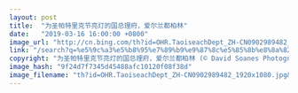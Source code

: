 ```yaml
---
layout: post
title:  "为圣帕特里克节亮灯的国总理府，爱尔兰都柏林"
date:   "2019-03-16 16:00:00 +0800"
image_url: "http://cn.bing.com/th?id=OHR.TaoiseachDept_ZH-CN0902989482_1920x1080.jpg&rf=NorthMale_1920x1080.jpg&pid=hp"
link: "/search?q=%e5%9c%a3%e5%b8%95%e7%89%b9%e9%87%8c%e5%85%8b%e8%8a%82&form=hpcapt&mkt=zh-cn"
copyright: "为圣帕特里克节亮灯的国总理府，爱尔兰都柏林 (© David Soanes Photography/Getty Images)"
image_hash: "9f24d7f7345d45488afc10120f08f38d"
image_filename: "th?id=OHR.TaoiseachDept_ZH-CN0902989482_1920x1080.jpg&rf=NorthMale_1920x1080.jpg&pid=hp"
---
```

